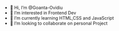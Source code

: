 - 👋 Hi, I’m @Goanta-Ovidiu
- 👀 I’m interested in Frontend Dev
- 🌱 I’m currently learning HTML,CSS and JavaScript
- 💞️ I’m looking to collaborate on personal Project

<!---
Goanta-Ovidiu/Goanta-Ovidiu is a ✨ special ✨ repository because its `README.md` (this file) appears on your GitHub profile.
You can click the Preview link to take a look at your changes.
--->
